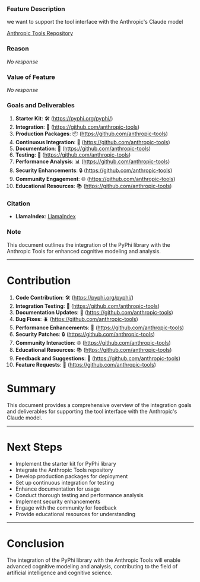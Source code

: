 ### Feature Description

we want to support the tool interface with the Anthropic's Claude model

[Anthropic Tools Repository](https://github.com/anthropics/anthropic-tools)

### Reason

_No response_

### Value of Feature

_No response_

### Goals and Deliverables

1. **Starter Kit**: 🛠️ (https://pyphi.org/pyphi/)
2. **Integration**: 🧪 (https://github.com/anthropic-tools)
3. **Production Packages**: 📦 (https://github.com/anthropic-tools)
4. **Continuous Integration**: 🔄 (https://github.com/anthropic-tools)
5. **Documentation**: 📄 (https://github.com/anthropic-tools)
6. **Testing**: 🧪 (https://github.com/anthropic-tools)
7. **Performance Analysis**: 📊 (https://github.com/anthropic-tools)
8. **Security Enhancements**: 🔒 (https://github.com/anthropic-tools)
9. **Community Engagement**: 🌐 (https://github.com/anthropic-tools)
10. **Educational Resources**: 📚 (https://github.com/anthropic-tools)

### Citation

- **LlamaIndex**: [LlamaIndex](https://github.com/jerryjli/llama-index)

### Note

This document outlines the integration of the PyPhi library with the Anthropic Tools for enhanced cognitive modeling and analysis.

---

# Contribution

1. **Code Contribution**: 🛠️ (https://pyphi.org/pyphi/)
2. **Integration Testing**: 🧪 (https://github.com/anthropic-tools)
3. **Documentation Updates**: 📄 (https://github.com/anthropic-tools)
4. **Bug Fixes**: 🪲 (https://github.com/anthropic-tools)
5. **Performance Enhancements**: 🚀 (https://github.com/anthropic-tools)
6. **Security Patches**: 🔒 (https://github.com/anthropic-tools)
7. **Community Interaction**: 🌐 (https://github.com/anthropic-tools)
8. **Educational Resources**: 📚 (https://github.com/anthropic-tools)
9. **Feedback and Suggestions**: 💬 (https://github.com/anthropic-tools)
10. **Feature Requests**: 🚀 (https://github.com/anthropic-tools)

# Summary

This document provides a comprehensive overview of the integration goals and deliverables for supporting the tool interface with the Anthropic's Claude model.

---

# Next Steps

- Implement the starter kit for PyPhi library
- Integrate the Anthropic Tools repository
- Develop production packages for deployment
- Set up continuous integration for testing
- Enhance documentation for usage
- Conduct thorough testing and performance analysis
- Implement security enhancements
- Engage with the community for feedback
- Provide educational resources for understanding

---

# Conclusion

The integration of the PyPhi library with the Anthropic Tools will enable advanced cognitive modeling and analysis, contributing to the field of artificial intelligence and cognitive science.
